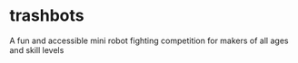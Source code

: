 # trashbots
A fun and accessible mini robot fighting competition for makers of all ages and skill levels
